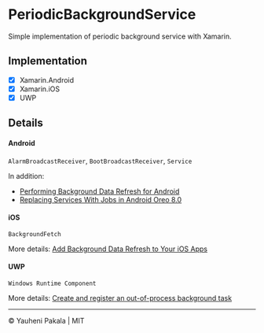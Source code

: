 # PeriodicBackgroundService
Simple implementation of periodic background service with Xamarin.


## Implementation

- [x] Xamarin.Android
- [x] Xamarin.iOS
- [x] UWP

## Details

#### Android

`AlarmBroadcastReceiver`, `BootBroadcastReceiver`, `Service`

In addition:
- [Performing Background Data Refresh for Android](https://blog.xamarin.com/performing-background-data-refresh-for-android/)
- [Replacing Services With Jobs in Android Oreo 8.0](https://blog.xamarin.com/replacing-services-jobs-android-oreo-8-0/)

#### iOS

`BackgroundFetch`

More details: [Add Background Data Refresh to Your iOS Apps](https://blog.xamarin.com/add-background-data-refresh-to-ios-apps/)

#### UWP

`Windows Runtime Component`

More details: [Create and register an out-of-process background task](https://docs.microsoft.com/en-us/windows/uwp/launch-resume/create-and-register-a-background-task)


---
&copy; Yauheni Pakala | MIT
